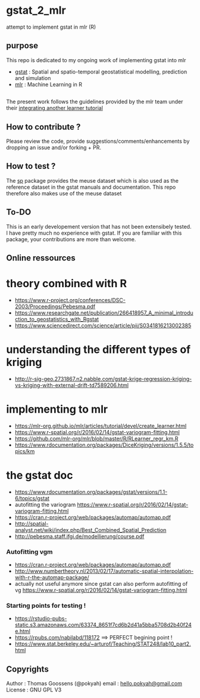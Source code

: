 # gstat_2_mlr
attempt to implement gstat in mlr (R)

## purpose
This repo is dedicated to my ongoing work of implementing gstat into mlr
* [gstat](https://github.com/edzer/gstat) : Spatial and spatio-temporal geostatistical modelling, prediction and simulation
* [mlr](https://github.com/mlr-org/mlr) : Machine Learning in R

## 
The present work follows the guidelines provided by the mlr team under their [integrating another learner tutorial](http://mlr-org.github.io/mlr/articles/tutorial/devel/create_learner.html)

## How to contribute ? 
Please review the code, provide suggestions/comments/enhancements by dropping an issue and/or forking + PR.

## How to test ?
The [sp](https://github.com/edzer/sp) package provides the meuse dataset which is also used as the reference dataset in the gstat manuals and documentation.
This repo therefore also makes use of the meuse dataset

## To-DO
This is an early developement version that has not been extensibely tested. I have pretty much no experience with gstat. If you are familiar with this package, your contributions are more than welcome.

## Online ressources
# theory combined with R
* https://www.r-project.org/conferences/DSC-2003/Proceedings/Pebesma.pdf
* https://www.researchgate.net/publication/266418957_A_minimal_introduction_to_geostatistics_with_Rgstat
* https://www.sciencedirect.com/science/article/pii/S0341816213002385

# understanding the different types of kriging
* http://r-sig-geo.2731867.n2.nabble.com/gstat-krige-regression-kriging-vs-kriging-with-external-drift-td7589206.html

# implementing to mlr
* https://mlr-org.github.io/mlr/articles/tutorial/devel/create_learner.html
* https://www.r-spatial.org/r/2016/02/14/gstat-variogram-fitting.html
* https://github.com/mlr-org/mlr/blob/master/R/RLearner_regr_km.R
* https://www.rdocumentation.org/packages/DiceKriging/versions/1.5.5/topics/km

# the gstat doc
* https://www.rdocumentation.org/packages/gstat/versions/1.1-6/topics/gstat
* autofitting the variogram https://www.r-spatial.org/r/2016/02/14/gstat-variogram-fitting.html
* https://cran.r-project.org/web/packages/automap/automap.pdf
* http://spatial-analyst.net/wiki/index.php/Best_Combined_Spatial_Prediction
* http://pebesma.staff.ifgi.de/modellierung/course.pdf

### Autofitting vgm
* https://cran.r-project.org/web/packages/automap/automap.pdf
* http://www.numbertheory.nl/2013/02/17/automatic-spatial-interpolation-with-r-the-automap-package/
* actually not useful anymore since gstat can also perform autofitting of vg https://www.r-spatial.org/r/2016/02/14/gstat-variogram-fitting.html


### Starting points for testing !
* https://rstudio-pubs-static.s3.amazonaws.com/63374_8651f7cd6b2d41a5bba5708d2b40f24e.html
* https://rpubs.com/nabilabd/118172 ==> PERFECT begining point !
* https://www.stat.berkeley.edu/~arturof/Teaching/STAT248/lab10_part2.html


## Copyrights
Author : Thomas Goossens (@pokyah)
email : hello.pokyah@gmail.com
License : GNU GPL V3 


